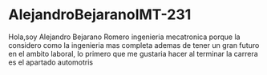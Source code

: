 # AlejandroBejaranoIMT-231
Hola,soy Alejandro Bejarano Romero ingenieria mecatronica porque la considero como la ingenieria mas completa ademas de tener un gran futuro en el ambito laboral, lo primero que me gustaria hacer al terminar la carrera es el apartado automotris 